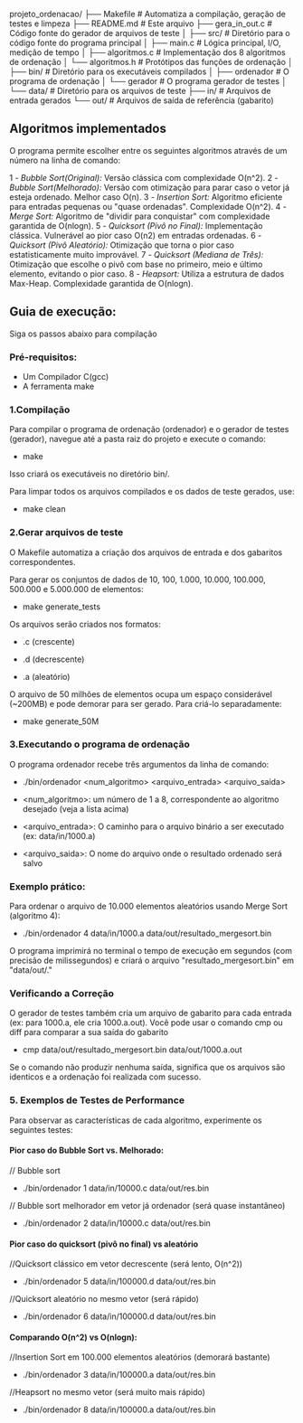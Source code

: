 projeto_ordenacao/
├── Makefile            # Automatiza a compilação, geração de testes e limpeza
├── README.md           # Este arquivo
├── gera_in_out.c       # Código fonte do gerador de arquivos de teste
│
├── src/                # Diretório para o código fonte do programa principal
│   ├── main.c          # Lógica principal, I/O, medição de tempo
│   ├── algoritmos.c    # Implementação dos 8 algoritmos de ordenação
│   └── algoritmos.h    # Protótipos das funções de ordenação
│
├── bin/                # Diretório para os executáveis compilados
│   ├── ordenador       # O programa de ordenação
│   └── gerador         # O programa gerador de testes
│
└── data/               # Diretório para os arquivos de teste
    ├── in/             # Arquivos de entrada gerados
    └── out/            # Arquivos de saída de referência (gabarito)

## Algoritmos implementados

O programa permite escolher entre os seguintes algoritmos através de um número na linha de comando: 

1 - *Bubble Sort(Original):* Versão clássica com complexidade O(n^2).
2 - *Bubble Sort(Melhorado):* Versão com otimização para parar caso o vetor já esteja ordenado. Melhor caso O(n).
3 - *Insertion Sort:* Algoritmo eficiente para entradas pequenas ou "quase ordenadas". Complexidade O(n^2).
4 - *Merge Sort:* Algoritmo de "dividir para conquistar" com complexidade garantida de O(nlogn).
5 - *Quicksort (Pivô no Final):* Implementação clássica. Vulnerável ao pior caso O(n2) em entradas ordenadas.
6 - *Quicksort (Pivô Aleatório):* Otimização que torna o pior caso estatisticamente muito improvável.
7 - *Quicksort (Mediana de Três):* Otimização que escolhe o pivô com base no primeiro, meio e último elemento, evitando o pior caso.
8 - *Heapsort:* Utiliza a estrutura de dados Max-Heap. Complexidade garantida de O(nlogn).

## Guia de execução: 

Siga os passos abaixo para compilação


### Pré-requisitos: 

- Um Compilador C(gcc)
- A ferramenta make

### 1.Compilação

Para compilar o programa de ordenação (ordenador) e o gerador de testes (gerador), navegue até a pasta raiz do projeto e execute o comando:

- make

Isso criará os executáveis no diretório bin/.

Para limpar todos os arquivos compilados e os dados de teste gerados, use:

- make clean

### 2.Gerar arquivos de teste

O Makefile automatiza a criação dos arquivos de entrada e dos gabaritos correspondentes.

Para gerar os conjuntos de dados de 10, 100, 1.000, 10.000, 100.000, 500.000 e 5.000.000 de elementos:

- make generate_tests

Os arquivos serão criados nos formatos:

- .c (crescente)

- .d (decrescente)

- .a (aleatório)

O arquivo de 50 milhões de elementos ocupa um espaço considerável (~200MB) e pode demorar para ser gerado. Para criá-lo separadamente:

- make generate_50M

### 3.Executando o programa de ordenação

O programa ordenador recebe três argumentos da linha de comando:

- ./bin/ordenador <num_algoritmo> <arquivo_entrada> <arquivo_saida>

- <num_algoritmo>: um número de 1 a 8, correspondente ao algoritmo desejado (veja a lista acima)
- <arquivo_entrada>: O caminho para o arquivo binário a ser executado (ex: data/in/1000.a)
- <arquivo_saida>: O nome do arquivo onde o resultado ordenado será salvo

### Exemplo prático: 

Para ordenar o arquivo de 10.000 elementos aleatórios usando Merge Sort (algoritmo 4):

- ./bin/ordenador 4 data/in/1000.a data/out/resultado_mergesort.bin

O programa imprimirá no terminal o tempo de execução em segundos (com precisão de milissegundos) e criará o arquivo "resultado_mergesort.bin" em "data/out/."

### Verificando a Correção

O gerador de testes também cria um arquivo de gabarito para cada entrada (ex: para 1000.a, ele cria 1000.a.out). Você pode usar o comando cmp ou diff para comparar a sua saída do gabarito

- cmp data/out/resultado_mergesort.bin data/out/1000.a.out

Se o comando não produzir nenhuma saída, significa que os arquivos são identicos e a ordenação foi realizada com sucesso.

### 5. Exemplos de Testes de Performance

Para observar as características de cada algoritmo, experimente os seguintes testes:

#### Pior caso do Bubble Sort vs. Melhorado:
// Bubble sort 
- ./bin/ordenador 1 data/in/10000.c data/out/res.bin

// Bubble sort melhorador em vetor já ordenador (será quase instantâneo)
- ./bin/ordenador 2 data/in/10000.c data/out/res.bin

#### Pior caso do quicksort (pivô no final) vs aleatório

//Quicksort clássico em vetor decrescente (será lento, O(n^2))
- ./bin/ordenador 5 data/in/100000.d data/out/res.bin

//Quicksort aleatório no mesmo vetor (será rápido)
- ./bin/ordenador 6 data/in/100000.d data/out/res.bin

#### Comparando O(n^2) vs O(nlogn):

//Insertion Sort em 100.000 elementos aleatórios (demorará bastante)
- ./bin/ordenador 3 data/in/100000.a data/out/res.bin

//Heapsort no mesmo vetor (será muito mais rápido)
- ./bin/ordenador 8 data/in/100000.a data/out/res.bin




